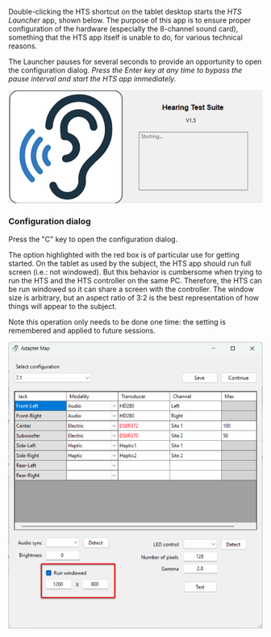 Double-clicking the HTS shortcut on the tablet desktop starts the *HTS Launcher* app, shown below. The purpose of this app is to ensure proper configuration of the hardware (especially the 8-channel sound card), something that the HTS app itself is unable to do, for various technical reasons.

The Launcher pauses for several seconds to provide an opportunity to open the configuration dialog. *Press the Enter key at any time to bypass the pause interval and start the HTS app immediately.*

![](<images/image(2).png>)

### Configuration dialog

Press the "C" key to open the configuration dialog. 

The option highlighted with the red box is of particular use for getting started. On the tablet as used by the subject, the HTS app should run full screen (i.e.: not windowed). But this behavior is cumbersome when trying to run the HTS and the HTS controller on the same PC. Therefore, the HTS can be run windowed so it can share a screen with the controller. The window size is arbitrary, but an aspect ratio of 3:2 is the best representation of how things will appear to the subject.

Note this operation only needs to be done one time: the setting is remembered and applied to future sessions.

![](<images/annotations/idh_topic20/image(3).png>)
